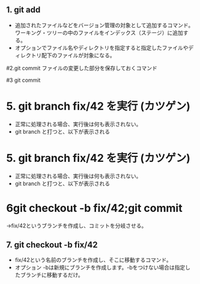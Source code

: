 ## 1. git add
- 追加されたファイルなどをバージョン管理の対象として追加するコマンド。ワーキング・ツリーの中のファイルをインデックス（ステージ）に追加する。
- オプションでファイル名やディレクトリを指定すると指定したファイルやディレクトリ配下のファイルが対象になる。

#2.git commit
ファイルの変更した部分を保存しておくコマンド

#3
git commit

# 5. git branch fix/42 を実行 (カツゲン)
- 正常に処理される場合、実行後は何も表示されない。
- git branch と打つと、以下が表示される

# 5. git branch fix/42 を実行 (カツゲン)
- 正常に処理される場合、実行後は何も表示されない。
- git branch と打つと、以下が表示される

# 6git checkout -b fix/42;git commit
→fix/42というブランチを作成し、コミットを分岐させる。

## 7. git checkout -b fix/42
- fix/42という名前のブランチを作成し、そこに移動するコマンド。
- オプション -bは新規にブランチを作成します。-bをつけない場合は指定したブランチに移動するだけ。
